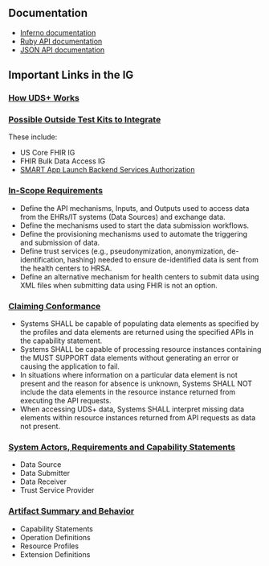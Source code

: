## Documentation
- [Inferno documentation](https://inferno-framework.github.io/inferno-core/)
- [Ruby API documentation](https://inferno-framework.github.io/inferno-core/docs)
- [JSON API documentation](https://inferno-framework.github.io/inferno-core/api-docs)

## Important Links in the IG
### [How UDS+ Works](http://fhir.drajer.com/site/usecases.html#uds-data-submission-workflow-using-fhir) 
### [Possible Outside Test Kits to Integrate](http://fhir.drajer.com/site/background.html#underlying-specifications)
These include:
- US Core FHIR IG
- FHIR Bulk Data Access IG
- [SMART App Launch Backend Services Authorization](http://fhir.drajer.com/site/spec.html#smart-on-fhir-backend-services-authorization) 
### [In-Scope Requirements](http://fhir.drajer.com/site/background.html#ig-in-scope-requirements) 
-	Define the API mechanisms, Inputs, and Outputs used to access data from the EHRs/IT systems (Data Sources) and exchange data.
-	Define the mechanisms used to start the data submission workflows.
-	Define the provisioning mechanisms used to automate the triggering and submission of data.
-	Define trust services (e.g., pseudonymization, anonymization, de-identification, hashing) needed to ensure de-identified data is sent from the health centers to HRSA.
-	Define an alternative mechanism for health centers to submit data using XML files when submitting data using FHIR is not an option.
### [Claiming Conformance](http://fhir.drajer.com/site/spec.html#claiming-conformance)
-	Systems SHALL be capable of populating data elements as specified by the profiles and data elements are returned using the specified APIs in the capability statement.
-	Systems SHALL be capable of processing resource instances containing the MUST SUPPORT data elements without generating an error or causing the application to fail.
-	In situations where information on a particular data element is not present and the reason for absence is unknown, Systems SHALL NOT include the data elements in the resource instance returned from executing the API requests.
-	When accessing UDS+ data, Systems SHALL interpret missing data elements within resource instances returned from API requests as data not present.
###	[System Actors, Requirements and Capability Statements](http://fhir.drajer.com/site/spec.html#system-actors-requirements-and-capability-statements)
-	Data Source 
-	Data Submitter
-	Data Receiver
-	Trust Service Provider
### [Artifact Summary and Behavior](http://fhir.drajer.com/site/artifacts.html)
- Capability Statements
- Operation Definitions
- Resource Profiles
- Extension Definitions
